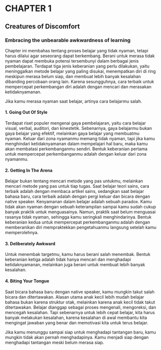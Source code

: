# CHAPTER 1

## Creatures of Discomfort

### Embracing the unbearable awkwardness of learning

Chapter ini membahas tentang proses belajar yang tidak nyaman, tetapi harus dilalui agar seseorang dapat berkembang. Berani untuk merasa tidak nyaman dapat membuka potensi tersembunyi dalam berbagai jenis pembelajaran. Terdapat tiga jenis keberanian yang perlu dilakukan, yaitu meninggalkan metode belajar yang paling disukai, menempatkan diri di ring meskipun merasa belum siap, dan membuat lebih banyak kesalahan dibanding percobaan orang lain. Karena sesungguhnya, cara terbaik untuk mempercepat perkembangan diri adalah dengan mencari dan merasakan ketidaknyamanan. 

Jika kamu merasa nyaman saat belajar, artinya cara belajarmu salah.

#### 1. Going Out Of Style

Terdapat riset populer mengenai gaya pembelajaran, yaitu cara belajar visual, verbal, auditori, dan kinestetik. Sebenarnya, gaya belajarmu bukan gaya belajar yang efektif, melainkan gaya belajar yang membuatmu nyaman. Keluar dari zona nyamanmu memang tidak nyaman, tapi jika kamu menghindari ketidaknyamanan dalam mempelajari hal baru, maka kamu akan membatasi perkembanganmu sendiri. Bentuk keberanian pertama untuk mempercepat perkembanganmu adalah dengan keluar dari zona nyamanmu.

#### 2. Getting In The Arena

Belajar bukan tentang mencari metode yang pas untukmu, melainkan mencari metode yang pas untuk tiap tugas. Saat belajar teori sains, cara terbaik adalah dengan membaca artikel sains, sedangkan saat belajar bahasa baru, cara terbaik adalah dengan pergi keluar dan bicara dengan native speaker. Kenyamanan dalam belajar adalah sebuah paradox. Kamu tidak akan nyaman dengan sebuah keterampilan sampai kamu sudah cukup banyak praktik untuk menguasainya. Namun, praktik saat belum menguasai rasanya tidak nyaman, sehingga kamu seringkali menghindarinya. Bentuk keberanian kedua untuk mempercepat perkembanganmu adalah dengan memberanikan diri mempraktekkan pengetahuanmu langsung setelah kamu memperolehnya.

#### 3. Deliberately Awkward

Untuk menembak targetmu, kamu harus berani salah menembak. Bentuk keberanian ketiga adalah tidak hanya mencari dan menghadapi ketidaknyamanan, melainkan juga berani untuk membuat lebih banyak kesalahan.

#### 4. Biting Your Tongue

Saat bicara bahasa baru dengan native speaker, kamu mungkin takut salah bicara dan ditertawakan. Alasan utama anak kecil lebih mudah belajar bahasa bukan karena struktur otak, melainkan karena anak kecil tidak takut ditertawakan. Belajar dianggap sebagai proses mengenali, mengoreksi, dan mencegah kesalahan. Tapi sebenarnya untuk lebih cepat belajar, kita harus banyak melakukan kesalahan, karena kesalahan di awal membantu kita mengingat jawaban yang benar dan memotivasi kita untuk terus belajar.

Jika kamu menunggu sampai siap untuk menghadapi tantangan baru, kamu mungkin tidak akan pernah menghadapinya. Kamu menjadi siap dengan menghadapi tantangan meski belum merasa siap.